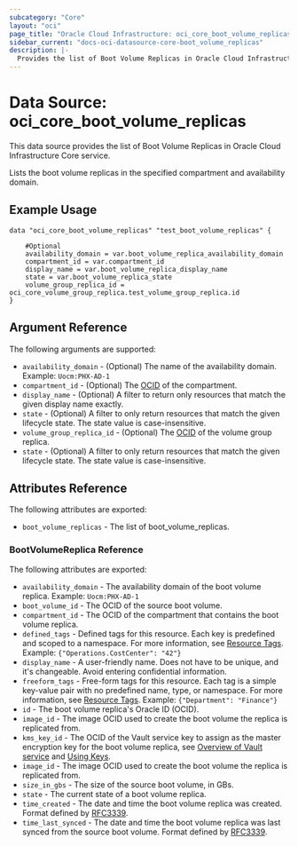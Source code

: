 ```yaml
---
subcategory: "Core"
layout: "oci"
page_title: "Oracle Cloud Infrastructure: oci_core_boot_volume_replicas"
sidebar_current: "docs-oci-datasource-core-boot_volume_replicas"
description: |-
  Provides the list of Boot Volume Replicas in Oracle Cloud Infrastructure Core service
---
```


# Data Source: oci_core_boot_volume_replicas
This data source provides the list of Boot Volume Replicas in Oracle Cloud Infrastructure Core service.

Lists the boot volume replicas in the specified compartment and availability domain.


## Example Usage

```hcl
data "oci_core_boot_volume_replicas" "test_boot_volume_replicas" {

	#Optional
	availability_domain = var.boot_volume_replica_availability_domain
	compartment_id = var.compartment_id
	display_name = var.boot_volume_replica_display_name
	state = var.boot_volume_replica_state
	volume_group_replica_id = oci_core_volume_group_replica.test_volume_group_replica.id
}
```

## Argument Reference

The following arguments are supported:

* `availability_domain` - (Optional) The name of the availability domain.  Example: `Uocm:PHX-AD-1` 
* `compartment_id` - (Optional) The [OCID](https://docs.cloud.oracle.com/iaas/Content/General/Concepts/identifiers.htm) of the compartment.
* `display_name` - (Optional) A filter to return only resources that match the given display name exactly. 
* `state` - (Optional) A filter to only return resources that match the given lifecycle state. The state value is case-insensitive. 
* `volume_group_replica_id` - (Optional) The [OCID](https://docs.cloud.oracle.com/iaas/Content/General/Concepts/identifiers.htm) of the volume group replica.
* `state` - (Optional) A filter to only return resources that match the given lifecycle state.  The state value is case-insensitive. 


## Attributes Reference

The following attributes are exported:

* `boot_volume_replicas` - The list of boot_volume_replicas.

### BootVolumeReplica Reference

The following attributes are exported:

* `availability_domain` - The availability domain of the boot volume replica.  Example: `Uocm:PHX-AD-1` 
* `boot_volume_id` - The OCID of the source boot volume.
* `compartment_id` - The OCID of the compartment that contains the boot volume replica.
* `defined_tags` - Defined tags for this resource. Each key is predefined and scoped to a namespace. For more information, see [Resource Tags](https://docs.cloud.oracle.com/iaas/Content/General/Concepts/resourcetags.htm).  Example: `{"Operations.CostCenter": "42"}` 
* `display_name` - A user-friendly name. Does not have to be unique, and it's changeable. Avoid entering confidential information. 
* `freeform_tags` - Free-form tags for this resource. Each tag is a simple key-value pair with no predefined name, type, or namespace. For more information, see [Resource Tags](https://docs.cloud.oracle.com/iaas/Content/General/Concepts/resourcetags.htm).  Example: `{"Department": "Finance"}` 
* `id` - The boot volume replica's Oracle ID (OCID).
* `image_id` - The image OCID used to create the boot volume the replica is replicated from. 
* `kms_key_id` - The OCID of the Vault service key to assign as the master encryption key for the boot volume replica, see [Overview of Vault service](https://docs.cloud.oracle.com/iaas/Content/KeyManagement/Concepts/keyoverview.htm) and [Using Keys](https://docs.cloud.oracle.com/iaas/Content/KeyManagement/Tasks/usingkeys.htm).
* `image_id` - The image OCID used to create the boot volume the replica is replicated from.
* `size_in_gbs` - The size of the source boot volume, in GBs. 
* `state` - The current state of a boot volume replica.
* `time_created` - The date and time the boot volume replica was created. Format defined by [RFC3339](https://tools.ietf.org/html/rfc3339). 
* `time_last_synced` - The date and time the boot volume replica was last synced from the source boot volume. Format defined by [RFC3339](https://tools.ietf.org/html/rfc3339). 

